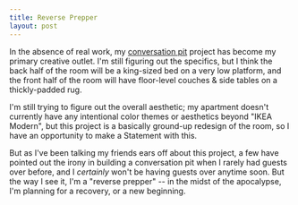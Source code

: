 ```yaml
---
title: Reverse Prepper
layout: post
---
```

In the absence of real work, my [conversation pit](http://justinfalcone.com/notebook/2020/06/26/levels.html) project has become my primary creative outlet. I'm still figuring out the specifics, but I think the back half of the room will be a king-sized bed on a very low platform, and the front half of the room will have floor-level couches & side tables on a thickly-padded rug. 

I'm still trying to figure out the overall aesthetic; my apartment doesn't currently have any intentional color themes or aesthetics beyond "IKEA Modern", but this project is a basically ground-up redesign of the room, so I have an opportunity to make a Statement with this. 

But as I've been talking my friends ears off about this project, a few have pointed out the irony in building a conversation pit when I rarely had guests over before, and I _certainly_ won't be having guests over anytime soon. But the way I see it, I'm a "reverse prepper" -- in the midst of the apocalypse, I'm planning for a recovery, or a new beginning.
